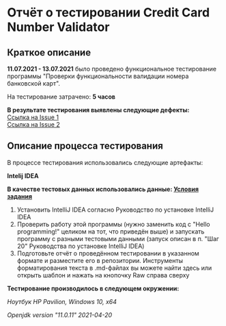 # Отчёт о тестировании Credit Card Number Validator

## Краткое описание

**11.07.2021 - 13.07.2021** было проведено функциональное тестирование программы "Проверки функциональности валидации номера банковской карт".

На тестирование затрачено: **5 часов**

**В результате тестирования выявлены следующие дефекты:**       
[Ссылка на Issue 1](https://github.com/alexboom85/Credit-Card-Number-Validator/issues/1)       
[Ссылка на Issue 2](https://github.com/alexboom85/Credit-Card-Number-Validator/issues/2)

## Описание процесса тестирования

В процессе тестирования использовались следующие артефакты:

**Intelij IDEA**

**В качестве тестовых данных использовались данные: [Условия задания](https://github.com/netology-code/javaqa-homeworks/tree/master/intro)**  


1. Установить IntelliJ IDEA согласно Руководство по установке IntelliJ IDEA
1. Проверить работу этой программы (нужно заменить код с "Hello programming!" целиком на тот, что приведён выше) и запускать программу с разными тестовыми данными (запуск описан в п. "Шаг 20" Руководства по установке IntelliJ IDEA)
1. Подготовьте отчёт о проведённом тестировании в указанном формате и разместите его в репозитории. Инструменты форматирования текста в .md-файлах вы можете найти здесь или открыть шаблон и нажать на кнопочку Raw справа сверху 

**Тестирование производилось в следующем окружении:**   

*Ноутбук HP Pavilion, Windows 10, x64*    

*Openjdk version "11.0.11" 2021-04-20*   


